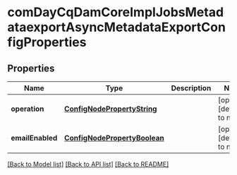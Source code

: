 # comDayCqDamCoreImplJobsMetadataexportAsyncMetadataExportConfigProperties

## Properties
Name | Type | Description | Notes
------------ | ------------- | ------------- | -------------
**operation** | [**ConfigNodePropertyString**](ConfigNodePropertyString.md) |  | [optional] [default to null]
**emailEnabled** | [**ConfigNodePropertyBoolean**](ConfigNodePropertyBoolean.md) |  | [optional] [default to null]

[[Back to Model list]](../README.md#documentation-for-models) [[Back to API list]](../README.md#documentation-for-api-endpoints) [[Back to README]](../README.md)



